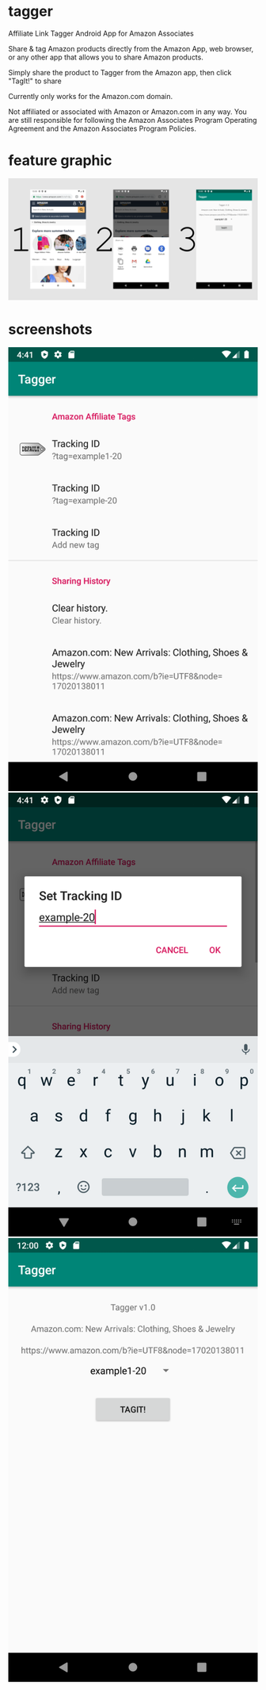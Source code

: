 # tagger

Affiliate Link Tagger Android App for Amazon Associates

Share & tag Amazon products directly from the Amazon App, web browser, or any other app that allows you to share Amazon products.

Simply share the product to Tagger from the Amazon app, then click "TagIt!" to share 

Currently only works for the Amazon.com domain.

Not affiliated or associated with Amazon or Amazon.com in any way. You are still responsible for following the Amazon Associates Program Operating Agreement and the Amazon Associates Program Policies.

# feature graphic

![Feature Graphic](/app-store-stuff/feature-graphic.png)

# screenshots

![Settings Activity](/app-store-stuff/settings-activity.png) ![Set Tracking ID](/app-store-stuff/set-tracking-id.png) ![Receive Activity](/app-store-stuff/receive-activity.png)
